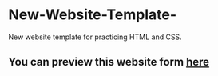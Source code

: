 # New-Website-Template-
New website template for practicing HTML and CSS.

## You can preview this website form [here](https://mohammed-abdelmoneim.github.io/New-Website-Template/)
